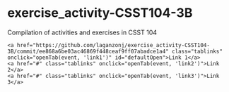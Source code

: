# exercise_activity-CSST104-3B
Compilation of activities and exercises in CSST 104

    <a href="https://github.com/laganzonj/exercise_activity-CSST104-3B/commit/ee868a6be03ac46869f448ceaf9ff07abadce1a4" class="tablinks" onclick="openTab(event, 'link1')" id="defaultOpen">Link 1</a>
    <a href="#" class="tablinks" onclick="openTab(event, 'link2')">Link 2</a>
    <a href="#" class="tablinks" onclick="openTab(event, 'link3')">Link 3</a>
